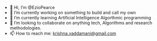 - 👋 Hi, I’m @EzioPearce
- 👀 I’m currently working on something to build and call my own
- 🌱 I’m currently learning Artificial Intelligence Algorthmic programming
- 💞️ I’m looking to collaborate on anything tech, Algorithms and research methodologies.
- 📫 How to reach me: krishna.vaddamani@gmail.com

<!---
EzioPearce/EzioPearce is a ✨ special ✨ repository because its `README.md` (this file) appears on your GitHub profile.
You can click the Preview link to take a look at your changes.
--->
